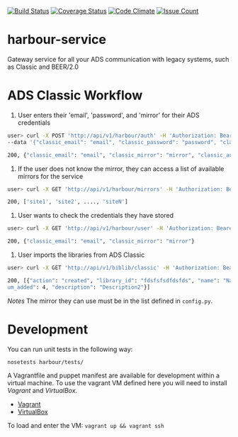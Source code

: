 [![Build Status](https://travis-ci.org/adsabs/harbour-service.svg?branch=master)](https://travis-ci.org/adsabs/harbour-service)
[![Coverage Status](https://coveralls.io/repos/adsabs/harbour-service/badge.svg?branch=master&service=github)](https://coveralls.io/github/adsabs/harbour-service?branch=master)
[![Code Climate](https://codeclimate.com/github/adsabs/harbour-service/badges/gpa.svg)](https://codeclimate.com/github/adsabs/harbour-service)
[![Issue Count](https://codeclimate.com/github/adsabs/harbour-service/badges/issue_count.svg)](https://codeclimate.com/github/adsabs/harbour-service)

# harbour-service

Gateway service for all your ADS communication with legacy systems, such as Classic and BEER/2.0

# ADS Classic Workflow

1. User enters their 'email', 'password', and 'mirror' for their ADS credentials
  ```bash
  user> curl -X POST 'http://api/v1/harbour/auth' -H 'Authorization: Bearer <TOKEN>' 
  --data '{"classic_email": "email", "classic_password": "password", "classic_mirror": "mirror"}'
  
  200, {"classic_email": "email", "classic_mirror": "mirror", "classic_authed": true}
  ```

1. If the user does not know the mirror, they can access a list of available mirrors for the service
  ```bash
  user> curl -X GET 'http://api/v1/harbour/mirrors' -H 'Authorization: Bearer <TOKEN>'
  
  200, ['site1', 'site2', ...., 'siteN']
  ```

1. User wants to check the credentials they have stored
  ```bash
  user> curl -X GET 'http://api/v1/harbour/user' -H 'Authorization: Bearer <TOKEN>'
  
  200, {"classic_email": "email", "classic_mirror": "mirror"}
  ```

1. User imports the libraries from ADS Classic
  ```bash
  user> curl -X GET 'http://api/v1/biblib/classic' -H 'Authorization: Bearer <TOKEN>'
  
  200, [{"action": "created", "library_id": "fdsfsfsdfdsfds", "name": "Name", "num_added": 4, "description": "Description"}, {"action": "created", "library_id": "dsadsadsadsa", "name": "Name2", "n
um_added": 4, "description": "Description2"}]
  ```

*Notes*
The mirror they can use must be in the list defined in `config.py`.


# Development

You can run unit tests in the following way:
```bash
nosetests harbour/tests/
```

A Vagrantfile and puppet manifest are available for development within a virtual machine. To use the vagrant VM defined here you will need to install *Vagrant* and *VirtualBox*. 

  * [Vagrant](https://docs.vagrantup.com)
  * [VirtualBox](https://www.virtualbox.org)

To load and enter the VM: `vagrant up && vagrant ssh`

